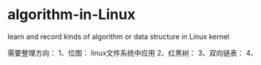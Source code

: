 # algorithm-in-Linux
learn and record kinds of algorithm or data structure in Linux kernel

需要整理方向：
1、位图： linux文件系统中应用
2、红黑树：
3、双向链表：
4、
